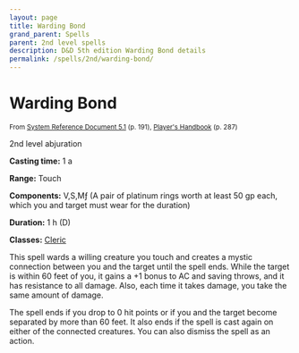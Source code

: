```yaml
---
layout: page
title: Warding Bond
grand_parent: Spells
parent: 2nd level spells 
description: D&D 5th edition Warding Bond details
permalink: /spells/2nd/warding-bond/
---
```


# Warding Bond

<small>From <a target="_blank" href="https://media.wizards.com/2016/downloads/DND/SRD-OGL_V5.1.pdf">System Reference Document 5.1</a> (p. 191), <a target="_blank" href="https://dnd.wizards.com/products/tabletop-games/rpg-products/rpg_playershandbook">Player's Handbook</a> (p. 287)</small>


2nd level abjuration

**Casting time:** 1 a

**Range:** Touch

**Components:** V,S,Mƒ (A pair of platinum rings worth at least 50 gp each, which you and target must wear for the duration)

**Duration:** 1 h (D)

**Classes:** [Cleric](/classes/cleric/)

This spell wards a willing creature you touch and creates a mystic connection between you and the target until the spell ends. While the target is within 60 feet of you, it gains a +1 bonus to AC and saving throws, and it has resistance to all damage. Also, each time it takes damage, you take the same amount of damage.

   The spell ends if you drop to 0 hit points or if you and the target become separated by more than 60 feet. It also ends if the spell is cast again on either of the connected creatures. You can also dismiss the spell as an action.